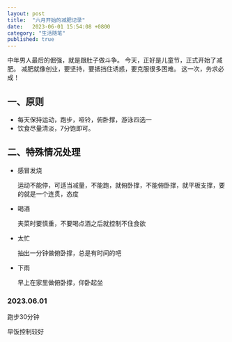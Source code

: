 ```yaml
---
layout: post
title:  "六月开始的减肥记录"
date:   2023-06-01 15:54:08 +0800
category: "生活随笔"
published: true
---
```


中年男人最后的倔强，就是跟肚子做斗争。
今天，正好是儿童节，正式开始了减肥。
减肥就像创业，要坚持，要抵挡住诱惑，要克服很多困难。
这一次，务求必成！

<!--more-->
## 一、原则
- 每天保持运动，跑步，哑铃，俯卧撑，游泳四选一
- 饮食尽量清淡，7分饱即可。

## 二、特殊情况处理
- 感冒发烧
  
  运动不能停，可适当减量，不能跑，就俯卧撑，不能俯卧撑，就平板支撑，要的就是一个连贯，态度
- 喝酒
  
  夹菜时要慎重，不要喝点酒之后就控制不住食欲
- 太忙
  
  抽出一分钟做俯卧撑，总是有时间的吧
- 下雨
  
  早上在家里做俯卧撑，仰卧起坐

### 2023.06.01
跑步30分钟

早饭控制较好